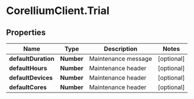 # CorelliumClient.Trial

## Properties

Name | Type | Description | Notes
------------ | ------------- | ------------- | -------------
**defaultDuration** | **Number** | Maintenance message | [optional] 
**defaultHours** | **Number** | Maintenance header | [optional] 
**defaultDevices** | **Number** | Maintenance header | [optional] 
**defaultCores** | **Number** | Maintenance header | [optional] 


